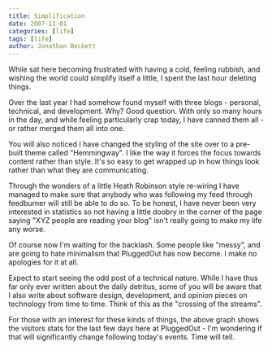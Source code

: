 ```yaml
---
title: Simplification
date: 2007-11-01
categories: [life]
tags: [life]
author: Jonathan Beckett
---
```


While sat here becoming frustrated with having a cold, feeling rubbish, and wishing the world could simplify itself a little, I spent the last hour deleting things.

Over the last year I had somehow found myself with three blogs - personal, technical, and development. Why? Good question. With only so many hours in the day, and while feeling particularly crap today, I have canned them all - or rather merged them all into one.

You will also noticed I have changed the styling of the site over to a pre-built theme called "Hemmingway". I like the way it forces the focus towards content rather than style. It's so easy to get wrapped up in how things look rather than what they are communicating.

Through the wonders of a little Heath Robinson style re-wiring I have managed to make sure that anybody who was following my feed through feedburner will still be able to do so. To be honest, I have never been very interested in statistics so not having a little doobry in the corner of the page saying "XYZ people are reading your blog" isn't really going to make my life any worse.

Of course now I'm waiting for the backlash. Some people like "messy", and are going to hate minimalism that PluggedOut has now become. I make no apologies for it at all.

Expect to start seeing the odd post of a technical nature. While I have thus far only ever written about the daily detritus, some of you will be aware that I also write about software design, development, and opinion pieces on technology from time to time. Think of this as the "crossing of the streams".

For those with an interest for these kinds of things, the above graph shows the visitors stats for the last few days here at PluggedOut - I'm wondering if that will significantly change following today's events. Time will tell.